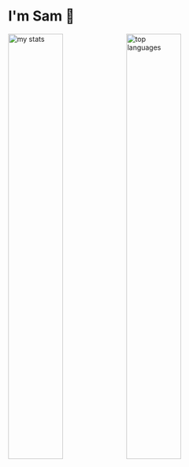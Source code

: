 # I'm Sam 👋
<img alt="my stats" align="left" width="47%" src="https://github-readme-stats.vercel.app/api?username=samjoshuacs&show_icons=true&theme=dracula"/>
<img alt="top languages" align="left" width="47%" src="https://github-readme-stats.vercel.app/api/top-langs/?username=samjoshuacs&layout=compact&langs_count=6&theme=dracula"/>
